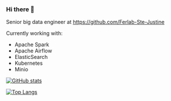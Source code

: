 ### Hi there 👋

Senior big data engineer at https://github.com/Ferlab-Ste-Justine

Currently working with:
- Apache Spark
- Apache Airflow
- ElasticSearch
- Kubernetes
- Minio

[![GitHub stats](https://github-readme-stats.vercel.app/api?username=botekchristophe)](https://github.com/anuraghazra/github-readme-stats)

[![Top Langs](https://github-readme-stats.vercel.app/api/top-langs/?username=botekchristophe)](https://github.com/anuraghazra/github-readme-stats)

<!--
**botekchristophe/botekchristophe** is a ✨ _special_ ✨ repository because its `README.md` (this file) appears on your GitHub profile.

Here are some ideas to get you started:

- 🔭 I’m currently working on ...
- 🌱 I’m currently learning ...
- 👯 I’m looking to collaborate on ...
- 🤔 I’m looking for help with ...
- 💬 Ask me about ...
- 📫 How to reach me: ...
- 😄 Pronouns: ...
- ⚡ Fun fact: ...
-->
